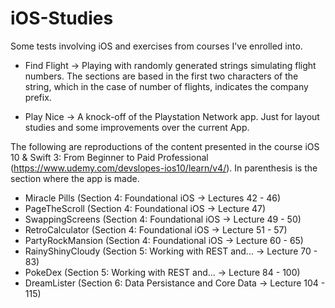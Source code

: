 # iOS-Studies
Some tests involving iOS and exercises from courses I've enrolled into.

- Find Flight -> Playing with randomly generated strings simulating flight numbers. The sections are based in the first two characters of the string, which in the case of number of flights, indicates the company prefix.

- Play Nice -> A knock-off of the Playstation Network app. Just for layout studies and some improvements over the current App.

The following are reproductions of the content presented in the course iOS 10 & Swift 3: From Beginner to Paid Professional (https://www.udemy.com/devslopes-ios10/learn/v4/). In parenthesis is the section where the app is made.

- Miracle Pills (Section 4: Foundational iOS -> Lectures 42 - 46)
- PageTheScroll (Section 4: Foundational iOS -> Lecture 47)
- SwappingScreens (Section 4: Foundational iOS -> Lecture 49 - 50)
- RetroCalculator (Section 4: Foundational iOS -> Lecture 51 - 57)
- PartyRockMansion (Section 4: Foundational iOS -> Lecture 60 - 65)
- RainyShinyCloudy (Section 5: Working with REST and... -> Lecture 70 - 83)
- PokeDex (Section 5: Working with REST and... -> Lecture 84 - 100)
- DreamLister (Section 6: Data Persistance and Core Data -> Lecture 104 - 115)
